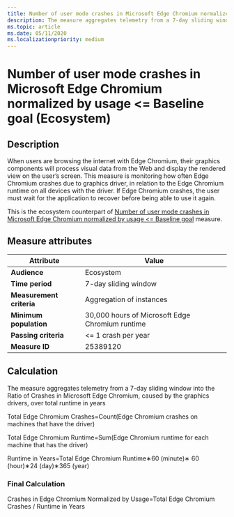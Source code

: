 ```yaml
---
title: Number of user mode crashes in Microsoft Edge Chromium normalized by usage <= Baseline goal (Ecosystem)
description: The measure aggregates telemetry from a 7-day sliding window a ratio of crashes in Microsoft Edge Chromium, caused by the graphics drivers, over total runtime in years (Ecosystem)
ms.topic: article
ms.date: 05/11/2020
ms.localizationpriority: medium
---
```


# Number of user mode crashes in Microsoft Edge Chromium normalized by usage <= Baseline goal (Ecosystem)

## Description

When users are browsing the internet with Edge Chromium, their graphics components will process visual data from the Web and display the rendered view on the user’s screen. This measure is monitoring how often Edge Chromium crashes due to graphics driver, in relation to the Edge Chromium runtime on all devices with the driver. If Edge Chromium crashes, the user must wait for the application to recover before being able to use it again.  

This is the ecosystem counterpart of [Number of user mode crashes in Microsoft Edge Chromium normalized by usage <= Baseline goal](./graphics-user-mode-crashes-edge-chromium-standard.md) measure.

## Measure attributes

|Attribute|Value|
|----|----|
|**Audience**|Ecosystem|
|**Time period**|7-day sliding window|
|**Measurement criteria**|Aggregation of instances|
|**Minimum population**|30,000 hours of Microsoft Edge Chromium runtime|
|**Passing criteria**|<= 1 crash per year|
|**Measure ID**|25389120|

## Calculation

The measure aggregates telemetry from a 7-day sliding window into the Ratio of Crashes in Microsoft Edge Chromium, caused by the graphics drivers, over total runtime in years

Total Edge Chromium Crashes=Count(Edge Chromium crashes on machines that have the driver)

Total Edge Chromium Runtime=Sum(Edge Chromium runtime for each machine that has the driver)

Runtime in Years=Total Edge Chromium Runtime∗60 (minute)∗ 60 (hour)∗24 (day)∗365 (year)

### Final Calculation

Crashes in Edge Chromium Normalized by Usage=Total Edge Chromium Crashes / Runtime in Years
